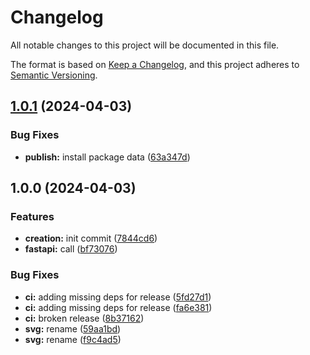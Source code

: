 <!-- markdownlint-disable MD001 MD004 MD012 MD024 -->

# Changelog

All notable changes to this project will be documented in this file.

The format is based on [Keep a Changelog](https://keepachangelog.com/en/1.0.0/), and this project adheres to [Semantic Versioning](https://semver.org/spec/v2.0.0.html).

## [1.0.1](https://github.com/itayB/vite-project/compare/1.0.0...1.0.1) (2024-04-03)


### Bug Fixes

* **publish:** install package data ([63a347d](https://github.com/itayB/vite-project/commit/63a347d764acaa02c5a7171246b72f8a816b81f0))

## 1.0.0 (2024-04-03)


### Features

* **creation:** init commit ([7844cd6](https://github.com/itayB/vite-project/commit/7844cd6f12648f252c7f5f937e7d4ceb28f90f29))
* **fastapi:** call ([bf73076](https://github.com/itayB/vite-project/commit/bf730768e42b278fe5dfe822ccc4e11190cfb1d1))


### Bug Fixes

* **ci:** adding missing deps for release ([5fd27d1](https://github.com/itayB/vite-project/commit/5fd27d12408d6313cb042adb87a481a176e7fbc1))
* **ci:** adding missing deps for release ([fa6e381](https://github.com/itayB/vite-project/commit/fa6e381922061c4e3b00a9bf73bcbcbc08a2ff00))
* **ci:** broken release ([8b37162](https://github.com/itayB/vite-project/commit/8b3716207d4d4bcadf18c6d77d3f29ab9213931e))
* **svg:** rename ([59aa1bd](https://github.com/itayB/vite-project/commit/59aa1bd96c386a9cd24ee3de5aefd5b730fe5eb5))
* **svg:** rename ([f9c4ad5](https://github.com/itayB/vite-project/commit/f9c4ad50563042e3cde8990e1bd6629b64c1cf8f))
